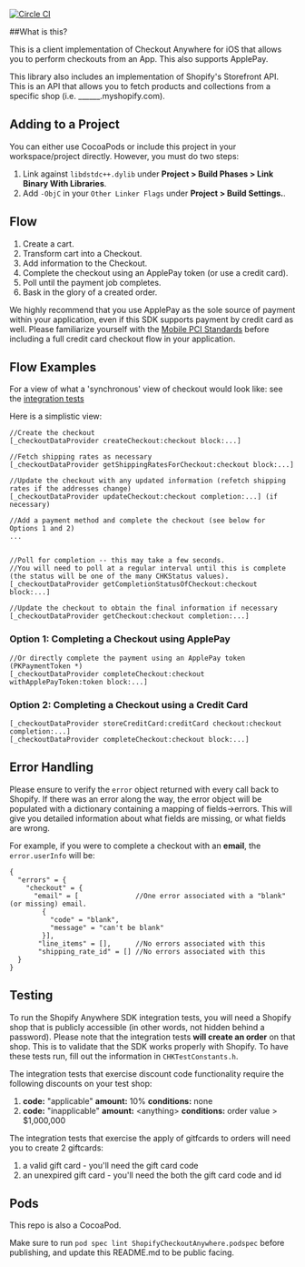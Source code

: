 [![Circle CI](https://circleci.com/gh/Shopify/checkout-anywhere-ios/tree/develop.svg?style=svg&circle-token=bc81f8016a1c01955fb98204e59f01c418e02c4c)](https://circleci.com/gh/Shopify/checkout-anywhere-ios/tree/develop)

##What is this?

This is a client implementation of Checkout Anywhere for iOS that allows you to perform checkouts from an App. This also supports ApplePay.

This library also includes an implementation of Shopify's Storefront API. This is an API that allows you to fetch products and collections from a specific shop (i.e. ______.myshopify.com).

## Adding to a Project

You can either use CocoaPods or include this project in your workspace/project directly. However, you must do two steps:

1. Link against `libdstdc++.dylib` under **Project > Build Phases > Link Binary With Libraries**.
2. Add `-ObjC` in your `Other Linker Flags` under **Project > Build Settings.**.

## Flow

1. Create a cart.
2. Transform cart into a Checkout.
3. Add information to the Checkout.
4. Complete the checkout using an ApplePay token (or use a credit card).
6. Poll until the payment job completes.
7. Bask in the glory of a created order.

We highly recommend that you use ApplePay as the sole source of payment within your application, even if this SDK supports payment by credit card as well.
Please familiarize yourself with the [Mobile PCI Standards](https://www.pcisecuritystandards.org/documents/Mobile_Payment_Security_Guidelines_Developers_v1.pdf) before including a full credit card checkout flow in your application.

## Flow Examples

For a view of what a 'synchronous' view of checkout would look like: see the [integration tests](https://github.com/Shopify/checkout-anywhere-ios/blob/master/CheckoutAnywhere/CheckoutAnywhereTests/CHKAnywhereIntegrationTest.m)

Here is a simplistic view:

```
//Create the checkout
[_checkoutDataProvider createCheckout:checkout block:...]

//Fetch shipping rates as necessary
[_checkoutDataProvider getShippingRatesForCheckout:checkout block:...]

//Update the checkout with any updated information (refetch shipping rates if the addresses change)
[_checkoutDataProvider updateCheckout:checkout completion:...] (if necessary)

//Add a payment method and complete the checkout (see below for Options 1 and 2)
...


//Poll for completion -- this may take a few seconds.
//You will need to poll at a regular interval until this is complete (the status will be one of the many CHKStatus values).
[_checkoutDataProvider getCompletionStatusOfCheckout:checkout block:...]

//Update the checkout to obtain the final information if necessary
[_checkoutDataProvider getCheckout:checkout completion:...]
```

### Option 1: Completing a Checkout using ApplePay
```
//Or directly complete the payment using an ApplePay token (PKPaymentToken *)
[_checkoutDataProvider completeCheckout:checkout withApplePayToken:token block:...]
```

### Option 2: Completing a Checkout using a Credit Card
```
[_checkoutDataProvider storeCreditCard:creditCard checkout:checkout completion:...]
[_checkoutDataProvider completeCheckout:checkout block:...]
```

## Error Handling

Please ensure to verify the `error` object returned with every call back to Shopify. If there was an error along the way, the error object will be populated with a dictionary containing a mapping of fields->errors.
This will give you detailed information about what fields are missing, or what fields are wrong.

For example, if you were to complete a checkout with an **email**, the `error.userInfo` will be:

```
{
  "errors" = {
    "checkout" = {
      "email" = [              //One error associated with a "blank" (or missing) email.
        {
          "code" = "blank",
          "message" = "can't be blank"
        }],
       "line_items" = [],      //No errors associated with this
       "shipping_rate_id" = [] //No errors associated with this
  }
}
```

## Testing
To run the Shopify Anywhere SDK integration tests, you will need a Shopify shop that is publicly accessible (in other words, not hidden behind a password). Please note that the integration tests **will create an order** on that shop. This is to validate that the SDK works properly with Shopify. To have these tests run, fill out the information in `CHKTestConstants.h`.

The integration tests that exercise discount code functionality require the following discounts on your test shop:

1. **code:** "applicable" **amount:** 10% **conditions:** none
2. **code:** "inapplicable" **amount:** \<anything\> **conditions:** order value > $1,000,000

The integration tests that exercise the apply of gitfcards to orders will need you to create 2 giftcards:

1. a valid gift card - you'll need the gift card code 
2. an unexpired gift card - you'll need the both the gift card code and id

## Pods
This repo is also a CocoaPod.

Make sure to run `pod spec lint ShopifyCheckoutAnywhere.podspec` before publishing, and update this README.md to be public facing.
